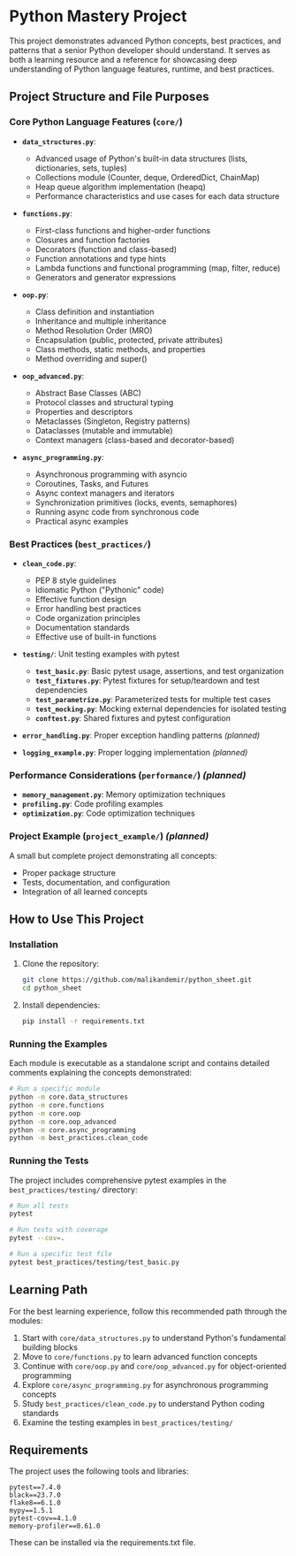 # Python Mastery Project

This project demonstrates advanced Python concepts, best practices, and patterns that a senior Python developer should understand. It serves as both a learning resource and a reference for showcasing deep understanding of Python language features, runtime, and best practices.

## Project Structure and File Purposes

### Core Python Language Features (`core/`)

- **`data_structures.py`**: 
  - Advanced usage of Python's built-in data structures (lists, dictionaries, sets, tuples)
  - Collections module (Counter, deque, OrderedDict, ChainMap)
  - Heap queue algorithm implementation (heapq)
  - Performance characteristics and use cases for each data structure

- **`functions.py`**: 
  - First-class functions and higher-order functions
  - Closures and function factories
  - Decorators (function and class-based)
  - Function annotations and type hints
  - Lambda functions and functional programming (map, filter, reduce)
  - Generators and generator expressions

- **`oop.py`**: 
  - Class definition and instantiation
  - Inheritance and multiple inheritance
  - Method Resolution Order (MRO)
  - Encapsulation (public, protected, private attributes)
  - Class methods, static methods, and properties
  - Method overriding and super()

- **`oop_advanced.py`**: 
  - Abstract Base Classes (ABC)
  - Protocol classes and structural typing
  - Properties and descriptors
  - Metaclasses (Singleton, Registry patterns)
  - Dataclasses (mutable and immutable)
  - Context managers (class-based and decorator-based)

- **`async_programming.py`**: 
  - Asynchronous programming with asyncio
  - Coroutines, Tasks, and Futures
  - Async context managers and iterators
  - Synchronization primitives (locks, events, semaphores)
  - Running async code from synchronous code
  - Practical async examples

### Best Practices (`best_practices/`)

- **`clean_code.py`**: 
  - PEP 8 style guidelines
  - Idiomatic Python ("Pythonic" code)
  - Effective function design
  - Error handling best practices
  - Code organization principles
  - Documentation standards
  - Effective use of built-in functions

- **`testing/`**: Unit testing examples with pytest
  - **`test_basic.py`**: Basic pytest usage, assertions, and test organization
  - **`test_fixtures.py`**: Pytest fixtures for setup/teardown and test dependencies
  - **`test_parametrize.py`**: Parameterized tests for multiple test cases
  - **`test_mocking.py`**: Mocking external dependencies for isolated testing
  - **`conftest.py`**: Shared fixtures and pytest configuration

- **`error_handling.py`**: Proper exception handling patterns *(planned)*
- **`logging_example.py`**: Proper logging implementation *(planned)*

### Performance Considerations (`performance/`) *(planned)*

- **`memory_management.py`**: Memory optimization techniques
- **`profiling.py`**: Code profiling examples
- **`optimization.py`**: Code optimization techniques

### Project Example (`project_example/`) *(planned)*

A small but complete project demonstrating all concepts:
- Proper package structure
- Tests, documentation, and configuration
- Integration of all learned concepts

## How to Use This Project

### Installation

1. Clone the repository:
   ```bash
   git clone https://github.com/malikandemir/python_sheet.git
   cd python_sheet
   ```

2. Install dependencies:
   ```bash
   pip install -r requirements.txt
   ```

### Running the Examples

Each module is executable as a standalone script and contains detailed comments explaining the concepts demonstrated:

```bash
# Run a specific module
python -m core.data_structures
python -m core.functions
python -m core.oop
python -m core.oop_advanced
python -m core.async_programming
python -m best_practices.clean_code
```

### Running the Tests

The project includes comprehensive pytest examples in the `best_practices/testing/` directory:

```bash
# Run all tests
pytest

# Run tests with coverage
pytest --cov=.

# Run a specific test file
pytest best_practices/testing/test_basic.py
```

## Learning Path

For the best learning experience, follow this recommended path through the modules:

1. Start with `core/data_structures.py` to understand Python's fundamental building blocks
2. Move to `core/functions.py` to learn advanced function concepts
3. Continue with `core/oop.py` and `core/oop_advanced.py` for object-oriented programming
4. Explore `core/async_programming.py` for asynchronous programming concepts
5. Study `best_practices/clean_code.py` to understand Python coding standards
6. Examine the testing examples in `best_practices/testing/`

## Requirements

The project uses the following tools and libraries:

```
pytest==7.4.0
black==23.7.0
flake8==6.1.0
mypy==1.5.1
pytest-cov==4.1.0
memory-profiler==0.61.0
```

These can be installed via the requirements.txt file.
